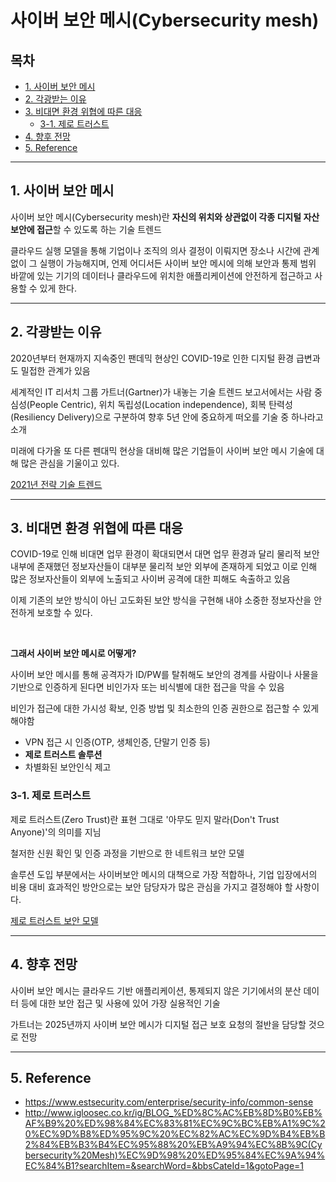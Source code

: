 # 사이버 보안 메시(Cybersecurity mesh)

## 목차

- [1. 사이버 보안 메시](#1-사이버-보안-메시)
- [2. 각광받는 이유](#2-각광받는-이유)
- [3. 비대면 환경 위협에 따른 대응](#3-비대면-환경-위협에-따른-대응)
  - [3-1. 제로 트러스트](#3-1-제로-트러스트)
- [4. 향후 전망](#4-향후-전망)
- [5. Reference](#5-reference)

<hr>

## 1. 사이버 보안 메시

사이버 보안 메시(Cybersecurity mesh)란 **자신의 위치와 상관없이 각종 디지털 자산 보안에 접근**할 수 있도록 하는 기술 트렌드

클라우드 실행 모델을 통해 기업이나 조직의 의사 결정이 이뤄지면 장소나 시간에 관계없이 그 실행이 가능해지며, 언제 어디서든 사이버 보안 메시에 의해 보안과 통제 범위 바깥에 있는 기기의 데이터나 클라우드에 위치한 애플리케이션에 안전하게 접근하고 사용할 수 있게 한다.

<hr>

## 2. 각광받는 이유

2020년부터 현재까지 지속중인 팬데믹 현상인 COVID-19로 인한 디지털 환경 급변과도 밀접한 관계가 있음

세계적인 IT 리서치 그룹 가트너(Gartner)가 내놓는 기술 트렌드 보고서에서는 사람 중심성(People Centric), 위치 독립성(Location independence), 회복 탄력성(Resiliency Delivery)으로 구분하여 향후 5년 안에 중요하게 떠오를 기술 중 하나라고 소개

미래에 다가올 또 다른 펜대믹 현상을 대비해 많은 기업들이 사이버 보안 메시 기술에 대해 많은 관심을 기울이고 있다.

[2021년 전략 기술 트렌드](http://www.igloosec.co.kr/files/2021/05/04/202105041419194b09afc0-8365-48ce-9590-9d15a2379a5a.png)

<hr>

## 3. 비대면 환경 위협에 따른 대응

COVID-19로 인해 비대면 업무 환경이 확대되면서 대면 업무 환경과 달리 물리적 보안 내부에 존재했던 정보자산들이 대부분 물리적 보안 외부에 존재하게 되었고 이로 인해 많은 정보자산들이 외부에 노출되고 사이버 공격에 대한 피해도 속출하고 있음

이제 기존의 보안 방식이 아닌 고도화된 보안 방식을 구현해 내야 소중한 정보자산을 안전하게 보호할 수 있다.

<br>

**그래서 사이버 보안 메시로 어떻게?**

사이버 보안 메시를 통해 공격자가 ID/PW를 탈취해도 보안의 경계를 사람이나 사물을 기반으로 인증하게 된다면 비인가자 또는 비식별에 대한 접근을 막을 수 있음

비인가 접근에 대한 가시성 확보, 인증 방법 및 최소한의 인증 권한으로 접근할 수 있게 해야함

- VPN 접근 시 인증(OTP, 생체인증, 단말기 인증 등)
- **제로 트러스트 솔루션**
- 차별화된 보안인식 제고

### 3-1. 제로 트러스트

제로 트러스트(Zero Trust)란 표현 그대로 '아무도 믿지 말라(Don't Trust Anyone)'의 의미를 지님

철저한 신원 확인 및 인증 과정을 기반으로 한 네트워크 보안 모델

솔루션 도입 부분에서는 사이버보안 메시의 대책으로 가장 적합하나, 기업 입장에서의 비용 대비 효과적인 방안으로는 보안 담당자가 많은 관심을 가지고 결정해야 할 사항이다.

[제로 트러스트 보안 모델](http://www.igloosec.co.kr/files/2021/05/04/20210504142026596cfec3-b67b-45a9-96fe-2ae14fbc602a.png)

<hr>

## 4. 향후 전망

사이버 보안 메시는 클라우드 기반 애플리케이션, 통제되지 않은 기기에서의 분산 데이터 등에 대한 보안 접근 및 사용에 있어 가장 실용적인 기술

가트너는 2025년까지 사이버 보안 메시가 디지털 접근 보호 요청의 절반을 담당할 것으로 전망

<hr>

## 5. Reference

- https://www.estsecurity.com/enterprise/security-info/common-sense
- http://www.igloosec.co.kr/ig/BLOG_%ED%8C%AC%EB%8D%B0%EB%AF%B9%20%ED%98%84%EC%83%81%EC%9C%BC%EB%A1%9C%20%EC%9D%B8%ED%95%9C%20%EC%82%AC%EC%9D%B4%EB%B2%84%EB%B3%B4%EC%95%88%20%EB%A9%94%EC%8B%9C(Cybersecurity%20Mesh)%EC%9D%98%20%ED%95%84%EC%9A%94%EC%84%B1?searchItem=&searchWord=&bbsCateId=1&gotoPage=1
